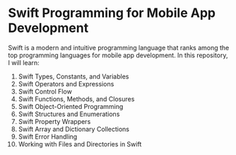 # Swift Programming for Mobile App Development

Swift is a modern and intuitive programming language that ranks among the top programming languages for mobile app development.
In this repository, I will learn:

1. Swift Types, Constants, and Variables
2. Swift Operators and Expressions
3. Swift Control Flow
4. Swift Functions, Methods, and Closures
5. Swift Object-Oriented Programming
6. Swift Structures and Enumerations
7. Swift Property Wrappers
8. Swift Array and Dictionary Collections
9. Swift Error Handling
10. Working with Files and Directories in Swift
